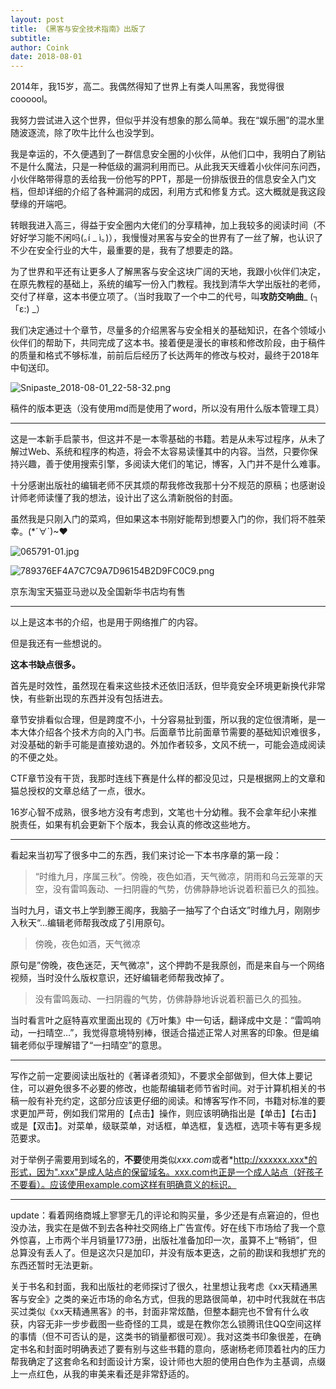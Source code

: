 ```yaml
---
layout: post
title: 《黑客与安全技术指南》出版了
subtitle: 
author: Coink
date: 2018-08-01
---
```




2014年，我15岁，高二。我偶然得知了世界上有类人叫黑客，我觉得很coooool。

我努力尝试进入这个世界，但似乎并没有想象的那么简单。我在“娱乐圈”的混水里随波逐流，除了吹牛比什么也没学到。

我是幸运的，不久便遇到了一群信息安全圈的小伙伴，从他们口中，我明白了刷钻不是什么魔法，只是一种低级的漏洞利用而已。从此我天天缠着小伙伴问东问西，小伙伴略带得意的丢给我一份他写的PPT，那是一份排版很丑的信息安全入门文档，但却详细的介绍了各种漏洞的成因，利用方式和修复方式。这大概就是我这段孽缘的开端吧。

转眼我进入高三，得益于安全圈内大佬们的分享精神，加上我较多的阅读时间（不好好学习能不闲吗(｡í _ ì｡)），我慢慢对黑客与安全的世界有了一丝了解，也认识了不少在安全行业的大牛，最重要的是，我有了想要走的路。

为了世界和平还有让更多人了解黑客与安全这块广阔的天地，我跟小伙伴们决定，在原先教程的基础上，系统的编写一份入门教程。我找到清华大学出版社的老师，交付了样章，这本书便立项了。（当时我取了一个中二的代号，叫**攻防交响曲**_ (┐「ε:) _）

我们决定通过十个章节，尽量多的介绍黑客与安全相关的基础知识，在各个领域小伙伴们的帮助下，共同完成了这本书。接着便是漫长的审核和修改阶段，由于稿件的质量和格式不够标准，前前后后经历了长达两年的修改与校对，最终于2018年中旬送印。

![Snipaste_2018-08-01_22-58-32.png](https://i.loli.net/2018/08/01/5b61ce4866329.png)

稿件的版本更迭（没有使用md而是使用了word，所以没有用什么版本管理工具）

---



这是一本新手启蒙书，但这并不是一本零基础的书籍。若是从未写过程序，从未了解过Web、系统和程序的构造，将会不太容易读懂其中的内容。当然，只要你保持兴趣，善于使用搜索引擎，多阅读大佬们的笔记，博客，入门并不是什么难事。

十分感谢出版社的编辑老师不厌其烦的帮我修改我那十分不规范的原稿；也感谢设计师老师读懂了我的想法，设计出了这么清新脱俗的封面。

虽然我是只刚入门的菜鸡，但如果这本书刚好能帮到想要入门的你，我们将不胜荣幸。(*´∀`)~♥



![065791-01.jpg](https://i.loli.net/2018/08/02/5b61dbffcf94e.jpg)



![789376EF4A7C7C9A7D96154B2D9FC0C9.png](https://i.loli.net/2018/08/01/5b61bb1e84571.png)



京东淘宝天猫亚马逊以及全国新华书店均有售



---

以上是这本书的介绍，也是用于网络推广的内容。  

但是我还有一些想说的。

**这本书缺点很多。**

首先是时效性，虽然现在看来这些技术还依旧活跃，但毕竟安全环境更新换代非常快，有些新出现的东西并没有包括进去。

章节安排看似合理，但是跨度不小，十分容易扯到蛋，所以我的定位很清晰，是一本大体介绍各个技术方向的入门书。后面章节比前面章节需要的基础知识难很多，对没基础的新手可能是直接劝退的。外加作者较多，文风不统一，可能会造成阅读的不便之处。

CTF章节没有干货，我那时连线下赛是什么样的都没见过，只是根据网上的文章和猫总授权的文章总结了一点，很水。

16岁心智不成熟，很多地方没有考虑到，文笔也十分幼稚。我不会拿年纪小来推脱责任，如果有机会更新下个版本，我会认真的修改这些地方。

---



看起来当初写了很多中二的东西，我们来讨论一下本书序章的第一段：

> “时维九月，序属三秋”。傍晚，夜色如酒，天气微凉，阴雨和乌云笼罩的天空，没有雷鸣轰动、一扫阴霾的气势，仿佛静静地诉说着积蓄已久的孤独。 

当时九月，语文书上学到滕王阁序，我脑子一抽写了个白话文”时维九月，刚刚步入秋天“...编辑老师帮我改成了引用原句。

> 傍晚，夜色如酒，天气微凉

原句是”傍晚，夜色迷茫，天气微凉"，这个押韵不是我原创，而是来自与一个网络视频，当时没什么版权意识，还好编辑老师帮我改掉了。

> 没有雷鸣轰动、一扫阴霾的气势，仿佛静静地诉说着积蓄已久的孤独。 

当时看言叶之庭特喜欢里面出现的《万叶集》中一句话，翻译成中文是：“雷鸣响动，一扫晴空…”，我觉得意境特别棒，很适合描述正常人对黑客的印象。但是编辑老师似乎理解错了“一扫晴空”的意思。

---



写作之前一定要阅读出版社的《著译者须知》，不要求全部做到，但大体上要记住，可以避免很多不必要的修改，也能帮编辑老师节省时间。对于计算机相关的书稿一般有补充约定，这部分应该更仔细的阅读。和博客写作不同，书籍对标准的要求更加严苛，例如我们常用的【点击】操作，则应该明确指出是【单击】【右击】或是【双击】。对菜单，级联菜单，对话框，单选框，复选框，选项卡等有更多规范要求。

对于举例子需要用到域名的，**不要**使用类似*xxx.com*或者*http://xxxxxx.xxx*的形式，因为".xxx"是成人站点的保留域名。xxx.com也正是一个成人站点（好孩子不要看）。应该使用example.com这样有明确意义的标识。

---



update：看着网络商城上寥寥无几的评论和购买量，多少还是有点窘迫的，但也没办法，我实在是做不到去各种社交网络上广告宣传。好在线下市场给了我一个意外惊喜，上市两个半月销量1773册，出版社准备加印一次，虽算不上“畅销”，但总算没有丢人了。但是这次只是加印，并没有版本更迭，之前的勘误和我想扩充的东西还暂时无法更新。

关于书名和封面，我和出版社的老师探讨了很久，社里想让我考虑《xx天精通黑客与安全》之类的亲近市场的命名方式，但我的思路很简单，初中时代我就在书店买过类似《xx天精通黑客》的书，封面非常炫酷，但整本翻完也不曾有什么收获，内容无非一步步截图一些奇怪的工具，或是在教你怎么锁腾讯住QQ空间这样的事情（但不可否认的是，这类书的销量都很可观）。我对这类书印象很差，在确定书名和封面时明确表述了要有别与这些书籍的意向，感谢杨老师顶着社内的压力帮我确定了这套命名和封面设计方案，设计师也大胆的使用白色作为主基调，点缀上一点红色，从我的审美来看还是非常舒适的。



